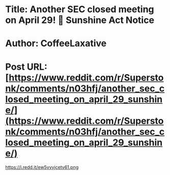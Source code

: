 # Title: Another SEC closed meeting on April 29! 🤔 Sunshine Act Notice
# Author: CoffeeLaxative
# Post URL: [https://www.reddit.com/r/Superstonk/comments/n03hfj/another_sec_closed_meeting_on_april_29_sunshine/](https://www.reddit.com/r/Superstonk/comments/n03hfj/another_sec_closed_meeting_on_april_29_sunshine/)


https://i.redd.it/ew5vvvjcetv61.png